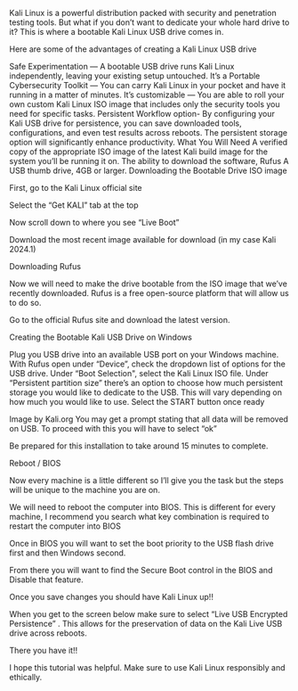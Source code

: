 Kali Linux is a powerful distribution packed with security and penetration testing tools. But what if you don’t want to dedicate your whole hard drive to it? This is where a bootable Kali Linux USB drive comes in.

Here are some of the advantages of creating a Kali Linux USB drive

Safe Experimentation — A bootable USB drive runs Kali Linux independently, leaving your existing setup untouched.
It’s a Portable Cybersecurity Toolkit — You can carry Kali Linux in your pocket and have it running in a matter of minutes.
It’s customizable — You are able to roll your own custom Kali Linux ISO image that includes only the security tools you need for specific tasks.
Persistent Workflow option- By configuring your Kali USB drive for persistence, you can save downloaded tools, configurations, and even test results across reboots. The persistent storage option will significantly enhance productivity.
What You Will Need
A verified copy of the appropriate ISO image of the latest Kali build image for the system you’ll be running it on.
The ability to download the software, Rufus
A USB thumb drive, 4GB or larger.
Downloading the Bootable Drive ISO image

First, go to the Kali Linux official site

Select the “Get KALI” tab at the top

Now scroll down to where you see “Live Boot”

Download the most recent image available for download (in my case Kali 2024.1)

Downloading Rufus

Now we will need to make the drive bootable from the ISO image that we’ve recently downloaded. Rufus is a free open-source platform that will allow us to do so.

Go to the official Rufus site and download the latest version.

Creating the Bootable Kali USB Drive on Windows

Plug you USB drive into an available USB port on your Windows machine.
With Rufus open under “Device”, check the dropdown list of options for the USB drive.
Under “Boot Selection", select the Kali Linux ISO file.
Under “Persistent partition size” there’s an option to choose how much persistent storage you would like to dedicate to the USB. This will vary depending on how much you would like to use.
Select the START button once ready

Image by Kali.org
You may get a prompt stating that all data will be removed on USB. To proceed with this you will have to select “ok”

Be prepared for this installation to take around 15 minutes to complete.

Reboot / BIOS

Now every machine is a little different so I’ll give you the task but the steps will be unique to the machine you are on.

We will need to reboot the computer into BIOS. This is different for every machine, I recommend you search what key combination is required to restart the computer into BIOS

Once in BIOS you will want to set the boot priority to the USB flash drive first and then Windows second.

From there you will want to find the Secure Boot control in the BIOS and Disable that feature.

Once you save changes you should have Kali Linux up!!

When you get to the screen below make sure to select “Live USB Encrypted Persistence” . This allows for the preservation of data on the Kali Live USB drive across reboots.


There you have it!!

I hope this tutorial was helpful. Make sure to use Kali Linux responsibly and ethically.
